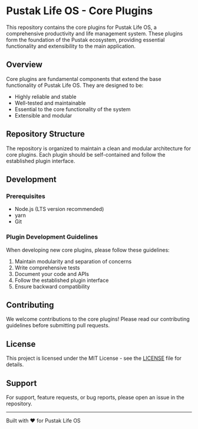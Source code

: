 # Pustak Life OS - Core Plugins

This repository contains the core plugins for Pustak Life OS, a comprehensive productivity and life management system. These plugins form the foundation of the Pustak ecosystem, providing essential functionality and extensibility to the main application.

## Overview

Core plugins are fundamental components that extend the base functionality of Pustak Life OS. They are designed to be:

- Highly reliable and stable
- Well-tested and maintainable
- Essential to the core functionality of the system
- Extensible and modular

## Repository Structure

The repository is organized to maintain a clean and modular architecture for core plugins. Each plugin should be self-contained and follow the established plugin interface.

## Development

### Prerequisites

- Node.js (LTS version recommended)
- yarn
- Git

### Plugin Development Guidelines

When developing new core plugins, please follow these guidelines:

1. Maintain modularity and separation of concerns
2. Write comprehensive tests
3. Document your code and APIs
4. Follow the established plugin interface
5. Ensure backward compatibility

## Contributing

We welcome contributions to the core plugins! Please read our contributing guidelines before submitting pull requests.

## License

This project is licensed under the MIT License - see the [LICENSE](LICENSE) file for details.

## Support

For support, feature requests, or bug reports, please open an issue in the repository.

---

Built with ❤️ for Pustak Life OS
